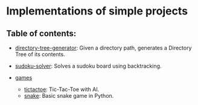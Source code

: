 # Implementations of simple projects

## Table of contents:

- [directory-tree-generator](directory-tree-generator): Given a directory path, generates a Directory Tree of its contents.

- [sudoku-solver](sudoku-solver): Solves a sudoku board using backtracking.

- [games](games)
  - [tictactoe](games/tictactoe): Tic-Tac-Toe with AI.
  - [snake](games/snake): Basic snake game in Python.
